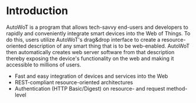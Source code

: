 # Introduction #

AutoWoT is a program that allows tech-savvy end-users and developers to rapidly and conveniently integrate smart devices into the Web of Things. To do this, users utilize AutoWoT's drag&drop interface to create a resource-oriented description of any smart thing that is to be web-enabled. AutoWoT then automatically creates web server software from that description thereby exposing the device's functionality on the web and making it accessible to millions of users.

  * Fast and easy integration of devices and services into the Web
  * REST-compliant resource-oriented architectures
  * Authentication (HTTP Basic/Digest) on resource- and request method-level